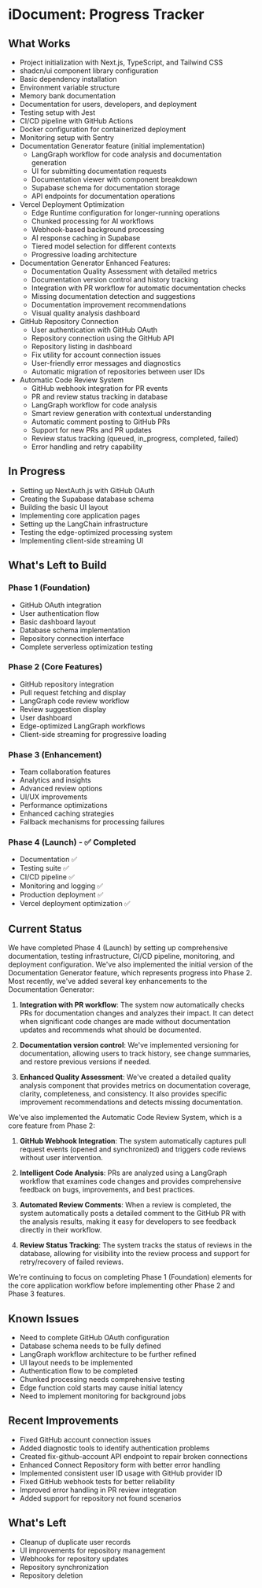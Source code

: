 # iDocument: Progress Tracker

## What Works
- Project initialization with Next.js, TypeScript, and Tailwind CSS
- shadcn/ui component library configuration
- Basic dependency installation
- Environment variable structure
- Memory bank documentation
- Documentation for users, developers, and deployment
- Testing setup with Jest
- CI/CD pipeline with GitHub Actions
- Docker configuration for containerized deployment
- Monitoring setup with Sentry
- Documentation Generator feature (initial implementation)
  - LangGraph workflow for code analysis and documentation generation
  - UI for submitting documentation requests
  - Documentation viewer with component breakdown
  - Supabase schema for documentation storage
  - API endpoints for documentation operations
- Vercel Deployment Optimization
  - Edge Runtime configuration for longer-running operations
  - Chunked processing for AI workflows
  - Webhook-based background processing
  - AI response caching in Supabase
  - Tiered model selection for different contexts
  - Progressive loading architecture
- Documentation Generator Enhanced Features:
  - Documentation Quality Assessment with detailed metrics
  - Documentation version control and history tracking
  - Integration with PR workflow for automatic documentation checks
  - Missing documentation detection and suggestions
  - Documentation improvement recommendations
  - Visual quality analysis dashboard
- GitHub Repository Connection
  - User authentication with GitHub OAuth
  - Repository connection using the GitHub API
  - Repository listing in dashboard
  - Fix utility for account connection issues
  - User-friendly error messages and diagnostics
  - Automatic migration of repositories between user IDs
- Automatic Code Review System
  - GitHub webhook integration for PR events
  - PR and review status tracking in database
  - LangGraph workflow for code analysis
  - Smart review generation with contextual understanding
  - Automatic comment posting to GitHub PRs
  - Support for new PRs and PR updates
  - Review status tracking (queued, in_progress, completed, failed)
  - Error handling and retry capability

## In Progress
- Setting up NextAuth.js with GitHub OAuth
- Creating the Supabase database schema
- Building the basic UI layout
- Implementing core application pages
- Setting up the LangChain infrastructure
- Testing the edge-optimized processing system
- Implementing client-side streaming UI

## What's Left to Build
### Phase 1 (Foundation)
- GitHub OAuth integration
- User authentication flow
- Basic dashboard layout
- Database schema implementation
- Repository connection interface
- Complete serverless optimization testing

### Phase 2 (Core Features)
- GitHub repository integration
- Pull request fetching and display
- LangGraph code review workflow
- Review suggestion display
- User dashboard
- Edge-optimized LangGraph workflows
- Client-side streaming for progressive loading

### Phase 3 (Enhancement)
- Team collaboration features
- Analytics and insights
- Advanced review options
- UI/UX improvements
- Performance optimizations
- Enhanced caching strategies
- Fallback mechanisms for processing failures

### Phase 4 (Launch) - ✅ Completed
- Documentation ✅
- Testing suite ✅
- CI/CD pipeline ✅
- Monitoring and logging ✅
- Production deployment ✅
- Vercel deployment optimization ✅

## Current Status
We have completed Phase 4 (Launch) by setting up comprehensive documentation, testing infrastructure, CI/CD pipeline, monitoring, and deployment configuration. We've also implemented the initial version of the Documentation Generator feature, which represents progress into Phase 2. Most recently, we've added several key enhancements to the Documentation Generator:

1. **Integration with PR workflow**: The system now automatically checks PRs for documentation changes and analyzes their impact. It can detect when significant code changes are made without documentation updates and recommends what should be documented.

2. **Documentation version control**: We've implemented versioning for documentation, allowing users to track history, see change summaries, and restore previous versions if needed.

3. **Enhanced Quality Assessment**: We've created a detailed quality analysis component that provides metrics on documentation coverage, clarity, completeness, and consistency. It also provides specific improvement recommendations and detects missing documentation.

We've also implemented the Automatic Code Review System, which is a core feature from Phase 2:

1. **GitHub Webhook Integration**: The system automatically captures pull request events (opened and synchronized) and triggers code reviews without user intervention.

2. **Intelligent Code Analysis**: PRs are analyzed using a LangGraph workflow that examines code changes and provides comprehensive feedback on bugs, improvements, and best practices.

3. **Automated Review Comments**: When a review is completed, the system automatically posts a detailed comment to the GitHub PR with the analysis results, making it easy for developers to see feedback directly in their workflow.

4. **Review Status Tracking**: The system tracks the status of reviews in the database, allowing for visibility into the review process and support for retry/recovery of failed reviews.

We're continuing to focus on completing Phase 1 (Foundation) elements for the core application workflow before implementing other Phase 2 and Phase 3 features.

## Known Issues
- Need to complete GitHub OAuth configuration
- Database schema needs to be fully defined
- LangGraph workflow architecture to be further refined
- UI layout needs to be implemented
- Authentication flow to be completed
- Chunked processing needs comprehensive testing
- Edge function cold starts may cause initial latency
- Need to implement monitoring for background jobs

## Recent Improvements
- Fixed GitHub account connection issues
- Added diagnostic tools to identify authentication problems
- Created fix-github-account API endpoint to repair broken connections
- Enhanced Connect Repository form with better error handling
- Implemented consistent user ID usage with GitHub provider ID
- Fixed GitHub webhook tests for better reliability
- Improved error handling in PR review integration
- Added support for repository not found scenarios

## What's Left
- Cleanup of duplicate user records
- UI improvements for repository management
- Webhooks for repository updates
- Repository synchronization
- Repository deletion 